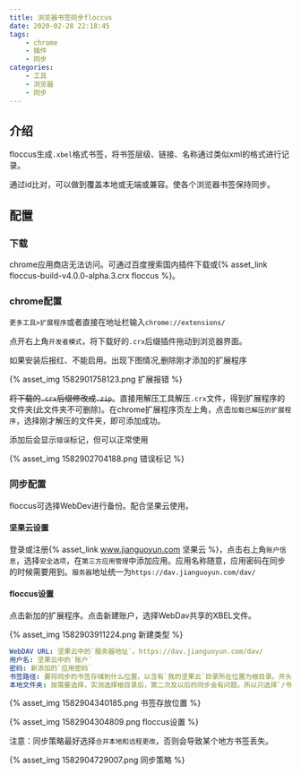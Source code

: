 ```yaml
---
title: 浏览器书签同步floccus
date: 2020-02-28 22:18:45
tags: 
    - chrome
    - 插件
    - 同步
categories:
    - 工具
    - 浏览器
    - 同步
---
```


##   介绍

floccus生成`.xbel`格式书签，将书签层级、链接、名称通过类似xml的格式进行记录。

通过id比对，可以做到覆盖本地或无端或兼容。使各个浏览器书签保持同步。

## 配置

### 下载

chrome应用商店无法访问。可通过百度搜索国内插件下载或{% asset_link floccus-build-v4.0.0-alpha.3.crx floccus %}。

### chrome配置

`更多工具>扩展程序`或者直接在地址栏输入`chrome://extensions/`

点开右上角`开发者模式`，将下载好的`.crx`后缀插件拖动到浏览器界面。

如果安装后报红、不能启用。出现下图情况,删除刚才添加的扩展程序

{% asset_img 1582901758123.png 扩展报错 %}

~~将下载的`.crx`后缀修改成`.zip`~~。直接用解压工具解压`.crx`文件，得到扩展程序的文件夹(此文件夹不可删除)。在chrome扩展程序页左上角，点击`加载已解压的扩展程序`，选择刚才解压的文件夹，即可添加成功。

添加后会显示`错误`标记，但可以正常使用

{% asset_img 1582902704188.png 错误标记 %}

### 同步配置

floccus可选择WebDev进行备份。配合坚果云使用。

#### 坚果云设置

登录或注册{% asset_link www.jianguoyun.com 坚果云 %}，点击右上角`账户信息`，选择`安全选项`，在`第三方应用管理`中添加应用。应用名称随意，应用密码在同步的时候需要用到。`服务器`地址统一为`https://dav.jianguoyun.com/dav/`

#### floccus设置

点击新加的扩展程序。点击新建账户，选择WebDav共享的XBEL文件。

{% asset_img 1582903911224.png 新建类型 %}

```yaml
WebDAV URL: 坚果云中的`服务器地址`。https://dav.jianguoyun.com/dav/
用户名: 坚果云中的`账户`
密码: 新添加的`应用密码`
书签路径: 要将同步的书签存储到什么位置。以含有`我的坚果云`目录所在位置为根目录。开头不加`/`。如下图
本地文件夹: 按需要选择，实测选择根目录后，第二次及以后的同步会有问题。所以只选择`/书签栏`
```

{% asset_img 1582904340185.png 书签存放位置 %}

{% asset_img 1582904304809.png floccus设置 %}

注意：同步策略最好选择`合并本地和远程更改`，否则会导致某个地方书签丢失。

{% asset_img 1582904729007.png 同步策略 %}